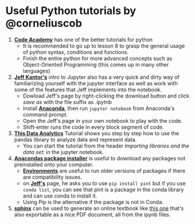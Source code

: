 # Useful Python tutorials by @corneliuscob

1. [__Code Academy__](https://www.codecademy.com/learn/python "Code Academy") has one of the better tutorials for python 
	- It is recommended	to go up to lesson 8 to grasp the general usage of python syntax, conditions and functions. 
	- Finish the entire python for more advanced concepts such as Object-Oriented Programming (this comes up in many other languages)
2. [__Jeff Kantor's__](http://nbviewer.jupyter.org/github/jckantor/CBE20255/blob/master/notebooks/Getting%20Started%20with%20Jupyter%20Notebooks%20and%20Python.ipynb) intro to Jupyter also has a very quick and dirty  way of familiarizing yourself with the jupyter interface as well as work  with some of the features that Jeff implements into the notebook.
 	- Dowload Jeff's page by right-clicking the download button and click *save as* with the file suffix as .ipytnb
 	- Install [__Anaconda__](https://www.continuum.io/downloads), then run ```jupyter notebook``` from Anaconda's command prompt.
 	- Open the Jeff's page in your own notebook to play with the code.
 	- Shift-enter runs the code in every block segment of code.  
 3. [__This Data Analytics__](https://www.analyticsvidhya.com/blog/2016/01/complete-tutorial-learn-data-science-python-scratch-2/)
 Tutorial shows you step by step how to use the pandas library to analyze data and represent data.
 	- You can start the tutorial from the header _Importing libraries and the data set:_ in the jupyter notebook.
 4. [__Anacondas package installer__](https://www.continuum.io/blog/developer-blog/python-packages-and-environments-conda) is useful to download any packages not preinstalled onto your computer.
 	- [__Environments__](https://conda.io/docs/using/envs.html) are useful to run older versions of packages if there are compatibility issues.  
 	- on [__Jeff's__](http://nbviewer.jupyter.org/github/jckantor/CBE20255/blob/master/notebooks/Getting%20Started%20with%20Units%20and%20Engineering%20Calculations.ipynb) page, he asks you to use ```pip install pint``` 
	but if you use ```conda list```, you can see that pint is a package in the conda library and can use conda to install it.
	- Using Pip is the alternative if the package is not in Conda.
5.  [**sphinx**](http://www.sphinx-doc.org/en/stable/) can be used to generate an online textbook like [this one](https://clouds.eos.ubc.ca/~phil/courses/parallel_python/) that's also exportable as a nice PDF document, all from the ipynb files.
